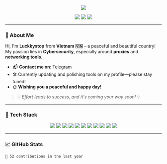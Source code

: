 <p align="center">
  <img src="https://capsule-render.vercel.app/api?type=wave&color=auto&height=180&section=header&text=%20%20%20&fontSize=28&fontColor=ffffff" />
</p>

<p align="center">
  <a href="https://reddit.com/user/luckkystopdz/"><img src="https://img.shields.io/badge/Reddit-%23FF4500.svg?logo=Reddit&logoColor=white&style=for-the-badge" /></a>
  <a href="https://tiktok.com/@luckkystop"><img src="https://img.shields.io/badge/TikTok-%23000000.svg?logo=TikTok&logoColor=white&style=for-the-badge" /></a>
  <a href="https://youtube.com/@LuckkystopBex"><img src="https://img.shields.io/badge/YouTube-%23FF0000.svg?logo=YouTube&logoColor=white&style=for-the-badge" /></a>
</p>

---

### 👋 About Me

Hi, I'm **Luckkystop** from **Vietnam 🇻🇳** – a peaceful and beautiful country!  
My passion lies in **Cybersecurity**, especially around **proxies** and **networking tools**.

- 📬 **Contact me on**: [Telegram](https://t.me/thuanjavat)  
- 🛠️ Currently updating and polishing tools on my profile—please stay tuned!  
- 🌞 **Wishing you a peaceful and happy day!**  

> 💡 *Effort leads to success, and it's coming your way soon!* 💡

---

### 🧠 Tech Stack

<p align="center">
  <img src="https://img.shields.io/badge/JavaScript-%23F7DF1E.svg?logo=javascript&logoColor=000000&style=for-the-badge" />
  <img src="https://img.shields.io/badge/CSS3-%231572B6.svg?logo=css3&logoColor=white&style=for-the-badge" />
  <img src="https://img.shields.io/badge/HTML5-%23E34F26.svg?logo=html5&logoColor=white&style=for-the-badge" />
  <img src="https://img.shields.io/badge/Java-%23ED8B00.svg?logo=java&logoColor=white&style=for-the-badge" />
  <img src="https://img.shields.io/badge/Python-%233676A0.svg?logo=python&logoColor=ffdd54&style=for-the-badge" />
  <img src="https://img.shields.io/badge/Ruby-%23CC342D.svg?logo=ruby&logoColor=white&style=for-the-badge" />
  <img src="https://img.shields.io/badge/Raspberry%20Pi-%23C51A4A.svg?logo=Raspberry-Pi&logoColor=white&style=for-the-badge" />
  <img src="https://img.shields.io/badge/SQLite-%2307405e.svg?logo=sqlite&logoColor=white&style=for-the-badge" />
  <img src="https://img.shields.io/badge/Microsoft%20SQL%20Server-%23CC2927.svg?logo=microsoftsqlserver&logoColor=white&style=for-the-badge" />
  <img src="https://img.shields.io/badge/Amazon%20DynamoDB-%234053D6.svg?logo=amazondynamodb&logoColor=white&style=for-the-badge" />
  <img src="https://img.shields.io/badge/Realm-%2339477F.svg?logo=realm&logoColor=white&style=for-the-badge" />
</p>

---

### 📈 GitHub Stats

```text
🌱 52 contributions in the last year
